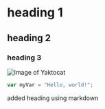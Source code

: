 # heading 1
## heading 2 
### heading 3
![Image of Yaktocat](https://octodex.github.com/images/yaktocat.png)

``` javascript
var myVar = "Hello, world!";
```



added heading using markdown
